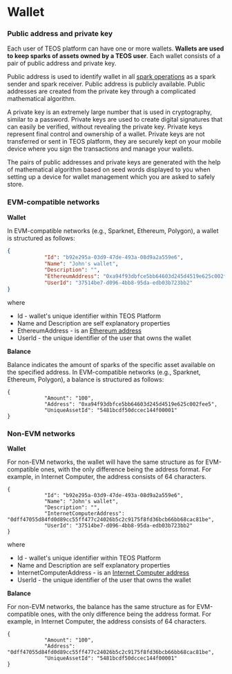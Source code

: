 # Wallet

### Public address and private key

Each user of TEOS platform can have one or more wallets. **Wallets are used to keep sparks of assets owned by a TEOS user**. Each wallet consists of a pair of public address and private key.

Public address is used to identify wallet in all [spark operations](spark.md#spark-operations) as a spark sender and spark receiver. Public address is publicly available. Public addresses are created from the private key through a complicated mathematical algorithm.&#x20;

A private key is an extremely large number that is used in cryptography, similar to a password. Private keys are used to create digital signatures that can easily be verified, without revealing the private key. Private keys represent final control and ownership of a wallet. Private keys are not transferred or sent in TEOS platform, they are securely kept on your mobile device where you sign the transactions and manage your wallets.

The pairs of public addresses and private keys are generated with the help of mathematical algorithm based on seed words displayed to you when setting up a device for wallet management which you are asked to safely store.

### EVM-compatible networks

**Wallet**

In EVM-compatible networks (e.g., Sparknet, Ethereum, Polygon), a wallet is structured as follows:

```json
{
            "Id": "b92e295a-03d9-47de-493a-08d9a2a559e6",
            "Name": "John's wallet",
            "Description": "",
            "EthereumAddress": "0xa94f93dbfce5bb64603d245d4519e625c002fee5",
            "UserId": "37514be7-d096-4bb8-95da-edb03b723bb2"
}
```

where

* Id - wallet's unique identifier within TEOS Platform
* Name and Description are self explanatory properties
* EthereumAddress - is an [Ethereum address](https://info.etherscan.com/what-is-an-ethereum-address/)
* UserId - the unique identifier of the user that owns the wallet

**Balance**

Balance indicates the amount of sparks of the specific asset available on the specified address. In EVM-compatible networks (e.g., Sparknet, Ethereum, Polygon), a balance is structured as follows:

```
{
            "Amount": "100",
            "Address": "0xa94f93dbfce5bb64603d245d4519e625c002fee5",
            "UniqueAssetId": "5481bcdf50dccec144f00001"
}
```

### Non-EVM networks

**Wallet**

For non-EVM networks, the wallet will have the same structure as for EVM-compatible ones, with the only difference being the address format. For example, in Internet Computer, the address consists of 64 characters.

```
{
            "Id": "b92e295a-03d9-47de-493a-08d9a2a559e6",
            "Name": "John's wallet",
            "Description": "",
            "InternetComputerAddress": "0dff47055d84fd0d89cc55ff477c24026b5c2c9175f8fd36bcb66bb68cac81be",
            "UserId": "37514be7-d096-4bb8-95da-edb03b723bb2"
}
```

where

* Id - wallet's unique identifier within TEOS Platform
* Name and Description are self explanatory properties
* InternetComputerAddress - is an [Internet Computer address](https://internetcomputer.org/)&#x20;
* UserId - the unique identifier of the user that owns the wallet

**Balance**

For non-EVM networks, the balance has the same structure as for EVM-compatible ones, with the only difference being the address format. For example, in Internet Computer, the address consists of 64 characters.

```
{
            "Amount": "100",
            "Address": "0dff47055d84fd0d89cc55ff477c24026b5c2c9175f8fd36bcb66bb68cac81be",
            "UniqueAssetId": "5481bcdf50dccec144f00001"
}
```

